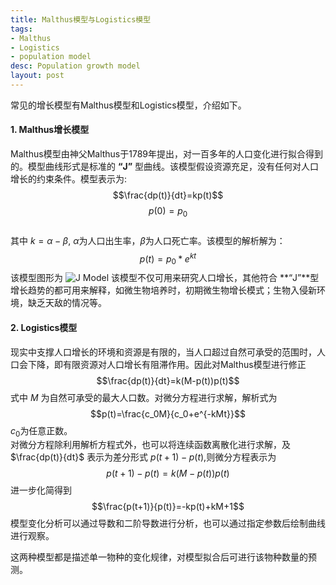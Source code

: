 ```yaml
---
title: Malthus模型与Logistics模型
tags:
- Malthus
- Logistics
- population model
desc: Population growth model
layout: post
---
```

常见的增长模型有Malthus模型和Logistics模型，介绍如下。
#### 1. Malthus增长模型
Malthus模型由神父Malthus于1789年提出，对一百多年的人口变化进行拟合得到的。模型曲线形式是标准的 **“J”** 型曲线。该模型假设资源充足，没有任何对人口增长的约束条件。模型表示为:    
 $$\frac{dp(t)}{dt}=kp(t)$$
 $$p(0)=p_0$$    
其中 $k=\alpha-\beta$, $\alpha$为人口出生率，$\beta$为人口死亡率。该模型的解析解为：
 $$p(t)=p_0*e^{kt}$$
该模型图形为
![J Model](\images/2020-08-14-LV/Malthus%20Model.png)
该模型不仅可用来研究人口增长，其他符合 **“J”**型增长趋势的都可用来解释，如微生物培养时，初期微生物增长模式；生物入侵新环境，缺乏天敌的情况等。

#### 2. Logistics模型
现实中支撑人口增长的环境和资源是有限的，当人口超过自然可承受的范围时，人口会下降，即有限资源对人口增长有阻滞作用。因此对Malthus模型进行修正    
 $$\frac{dp(t)}{dt}=k(M-p(t))p(t)$$
式中 $M$ 为自然可承受的最大人口数。对微分方程进行求解，解析式为
 $$p(t)=\frac{c_0M}{c_0+e^{-kMt}}$$
$c_0$为任意正数。    
对微分方程除利用解析方程式外，也可以将连续函数离散化进行求解，及 $\frac{dp(t)}{dt}$ 表示为差分形式 $p(t+1)-p(t)$,则微分方程表示为
$$p(t+1)-p(t)=k(M-p(t))p(t)$$
进一步化简得到
 $$\frac{p(t+1)}{p(t)}=-kp(t)+kM+1$$
模型变化分析可以通过导数和二阶导数进行分析，也可以通过指定参数后绘制曲线进行观察。

这两种模型都是描述单一物种的变化规律，对模型拟合后可进行该物种数量的预测。